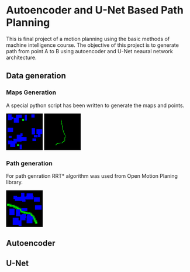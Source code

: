 # Autoencoder and U-Net Based Path Planning

This is final project of a motion planning using the basic methods of machine intelligence course. 
The objective of this project is to generate path from point A to B using autoencoder and U-Net neaural network architecture.

## Data generation
### Maps Generation

A special python script has been written to generate the maps and points.

![Example_Map](images/example_map.png)
![Example_Path](images/example_path.png)

### Path generation

For path genration RRT* algorithm was used from Open Motion Planing library.

![Example_Complete_Map](images/example_complete_map.png)

## Autoencoder

## U-Net


